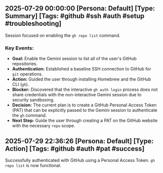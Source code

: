 ## 2025-07-29 00:00:00 [Persona: Default] [Type: Summary] [Tags: #github #ssh #auth #setup #troubleshooting]
Session focused on enabling the `gh repo list` command.

### Key Events:
- **Goal:** Enable the Gemini session to list all of the user's GitHub repositories.
- **Authentication:** Established a baseline SSH connection to GitHub for `git` operations.
- **Action:** Guided the user through installing Homebrew and the GitHub CLI (`gh`).
- **Blocker:** Discovered that the interactive `gh auth login` process does not share credentials with the non-interactive Gemini session due to security sandboxing.
- **Decision:** The current plan is to create a GitHub Personal Access Token (PAT) that can be explicitly passed to the Gemini session to authenticate the `gh` command.
- **Next Step:** Guide the user through creating a PAT on the GitHub website with the necessary `repo` scope.

## 2025-07-29 22:36:26 [Persona: Default] [Type: Action] [Tags: #github #auth #pat #success]
Successfully authenticated with GitHub using a Personal Access Token. `gh repo list` is now functional.
